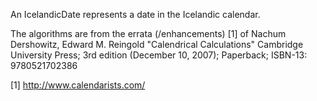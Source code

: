 An IcelandicDate represents a date in the Icelandic calendar.

The algorithms are from the errata (/enhancements) [1] of
	Nachum Dershowitz, Edward M. Reingold "Calendrical Calculations"
	Cambridge University Press; 3rd edition (December 10, 2007);
	Paperback; ISBN-13: 9780521702386

[1] http://www.calendarists.com/